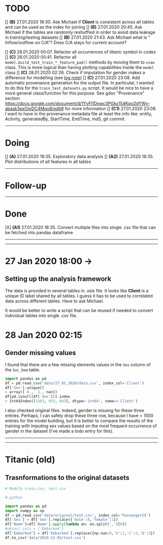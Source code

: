 # TODO
  
[] **(B)**   27.01.2020 18:30. Ask Michael if **Client** is consistent across all tables and can be used as the index for joining
[] **(B)**   27.01.2020 20:45. Ask Michael if the tables are randomly reshuffled in order to avoid data leakage in training/testing datasets
[] **(B)**   27.01.2020 21:43. Ask Michael what is " Inflow/outflow on C/A"? Does C/A stays for current account?

[] **(C)**   28.01.2020 00:07. Refactor all occurrences of *titanic* symbol in codes
[] **(C)**   28.01.2020 00:41. Refactor all `model.build_test_train_*_feature_pad()` methods by moving them to `view` class. This is more logical than having plotting capabilities inside the `model` class
[] **(C)**   28.01.2020 02:26. Check if imputation for gender makes a difference for modelling (see [log note](#gender-missing-values))
[] **(C)**   27.01.2020 23:08. Add automatic provenance generation for the output file. In particular, I wanted to do this for the `train_test_datasets.py` script. It would be nice to have a more general class/function for this purpose. See gdoc "Provenance" section https://docs.google.com/document/d/1YvFl1Dnwc3PGkx154Kpo2dYWy-abask3pxOmDC4Mqo8/edit# for more information
[] **(C1)**  27.01.2020 23:08. I want to have in the provenance metadata file at least the info like: entity, Activity, generatedBy, StartTime, EndTime, md5, git commit.

---------------------------
# Doing  
  
[] **(A)**   27.01.2020 18:35. Exploratory data analysis 
[] **(A2)**  27.01.2020 18:35. Plot distributions of all features in all tables

-------------------------------
# Follow-up

-----------------------------
# Done 

[X] **(A1)**  27.01.2020 18:35. Convert multiple files into single .csv file that can be fetched into pandas dataframe

----------------------
----------------------

# 27 Jan 2020 18:00 ->
## Setting up the analysis framework

The data is provided in several tables in .xslx file. It looks like **Client** is a unique ID label shared by all tables. I guess it has to be used to correlated data across different tables. Have to ask Michael.

It would be better to write a script that can be reused if needed to convert individual tables into single .csv file.

# 28 Jan 2020 02:15
## Gender missing values
I found that there are a few missing elements values in the `Sex` column of the `Soc_Dem` table.
```python
import pandas as pd
df = pd.read_csv('data/27_01_2020/data.csv', index_col='Client')
df['Sex'].unique()
> array([ 0.,  1., nan])
df[pd.isnull(df['Sex'])].index
> Int64Index([1363, 953, 843], dtype='int64', name=u'Client')
```
I also checked original files. Indeed, gender is missing for these three entries. Perhaps, I can safely drop these three row, because I have > 1500 entries for the model building, but it is better to compare the results of the training with imputing sex values based on the most frequent occurrence of gender in the dataset (I've made a todo entry for this).

----------------------------
----------------------------
# Titanic (old)
## Trasnformations to the original datasets 

```python
# Modify train.csv, test.csv

# python

import pandas as pd
import numpy as np
df = pd.read_csv('data/original/test.csv', index_col='PassengerId')
df['Sex'] = df['Sex'].replace({'male':0,'female':1})
df['Name']=df['Name'].apply(lambda en: en.split(',')[0])
#object_cols = ['Embarked']
df['Embarked'] = df['Embarked'].replace({np.nan:0,'S':1,'C':2,'Q':3})
df.to_csv('data/2019-12-05/test.csv')
```
